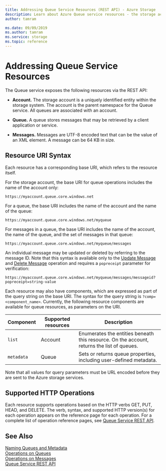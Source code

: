 ```yaml
---
title: Addressing Queue Service Resources (REST API) - Azure Storage
description: Learn about Azure Queue service resources - the storage account, queues, and messages.
author: tamram

ms.date: 09/09/2019
ms.author: tamram
ms.service: storage
ms.topic: reference
---
```


# Addressing Queue Service Resources
The Queue service exposes the following resources via the REST API:  
  
-   **Account.** The storage account is a uniquely identified entity within the storage system. The account is the parent namespace for the Queue service. All queues are associated with an account.  
  
-   **Queue.** A queue stores messages that may be retrieved by a client application or service.  
  
-   **Messages.** Messages are UTF-8 encoded text that can be the value of an XML element. A message can be 64 KB in size.  
  
## Resource URI Syntax  
 Each resource has a corresponding base URI, which refers to the resource itself.  
  
 For the storage account, the base URI for queue operations includes the name of the account only:  
  
```  
https://myaccount.queue.core.windows.net  
```  
  
 For a queue, the base URI includes the name of the account and the name of the queue:  
  
```  
https://myaccount.queue.core.windows.net/myqueue  
```  
  
 For messages in a queue, the base URI includes the name of the account, the name of the queue, and the set of messages in that queue:  
  
```  
https://myaccount.queue.core.windows.net/myqueue/messages  
```  
  
 An individual message may be updated or deleted by referring to the message ID. Note that this syntax is available only to the [Update Message](Update-Message.md) and [Delete Message](Delete-Message2.md) operation and requires a `popreceipt` parameter for verification:  
  
```  
https://myaccount.queue.core.windows.net/myqueue/messages/messageid?popreceipt=string-value  
```  
  
 Each resource may also have components, which are expressed as part of the query string on the base URI. The syntax for the query string is `?comp=<component_name>`. Currently, the following resource components are available for queue resources, as parameters on the URI.  
  
|Component|Supported resources|Description|  
|---------------|-------------------------|-----------------|  
|`list`|Account|Enumerates the entities beneath this resource. On the account, returns the list of queues.|  
|`metadata`|Queue|Sets or returns queue properties, including user-defined metadata.|  
  
 Note that all values for query parameters must be URL encoded before they are sent to the Azure storage services.  
  
## Supported HTTP Operations  
 Each resource supports operations based on the HTTP verbs GET, PUT, HEAD, and DELETE. The verb, syntax, and supported HTTP version(s) for each operation appears on the reference page for each operation. For a complete list of operation reference pages, see [Queue Service REST API](Queue-Service-REST-API.md).  
  
## See Also  
 [Naming Queues and Metadata](Naming-Queues-and-Metadata.md)   
 [Operations on Queues](Operations-on-Queues.md)   
 [Operations on Messages](Operations-on-Messages.md)   
 [Queue Service REST API](Queue-Service-REST-API.md)
